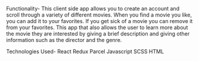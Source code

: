Functionality- This client side app allows you to create an account and scroll through a variety of different movies. When you find a movie you like, you can add it to your favorites. If you get sick of a movie you can remove it from your favorites. This app that also allows the user to learn more about the movie they are interested by giving a brief description and giving other information such as the director and the genre.

Technologies Used- React Redux Parcel Javascript SCSS HTML
